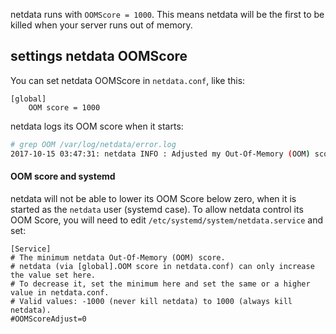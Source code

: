 netdata runs with `OOMScore = 1000`. This means netdata will be the first to be killed when your server runs out of memory.

## settings netdata OOMScore

You can set netdata OOMScore in `netdata.conf`, like this:

```
[global]
    OOM score = 1000
```

netdata logs its OOM score when it starts:

```sh
# grep OOM /var/log/netdata/error.log
2017-10-15 03:47:31: netdata INFO : Adjusted my Out-Of-Memory (OOM) score from 0 to 1000.
```

#### OOM score and systemd

netdata will not be able to lower its OOM Score below zero, when it is started as the `netdata` user (systemd case). To allow netdata control its OOM Score, you will need to edit `/etc/systemd/system/netdata.service` and set:

```
[Service]
# The minimum netdata Out-Of-Memory (OOM) score.
# netdata (via [global].OOM score in netdata.conf) can only increase the value set here.
# To decrease it, set the minimum here and set the same or a higher value in netdata.conf.
# Valid values: -1000 (never kill netdata) to 1000 (always kill netdata).
#OOMScoreAdjust=0
```

